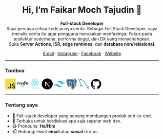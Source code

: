 <!-- Profile README – fr0faive -->

<div align="center">

# Hi, I’m **Faikar Moch Tajudin** 👋

**Full-stack Developer**  
Saya percaya setiap kode punya cerita. Sebagai Full Stack Developer, saya menulis cerita itu agar pengguna merasakan manfaatnya. Fokus pada arsitektur sederhana, performa tinggi, dan DX yang menyenangkan.  
Suka **Server Actions, ISR, edge runtimes**, dan **database non/relasional**.

[Email](mailto:faikarmocht@gmail.com) ·
[Instagram](https://instagram.com/faikarmocht) ·
[Facebook](https://fb.com/faikarmocht) ·
[Website](https://resume.faikarmocht.web.id)
</div>

---

### Toolbox
<p align="left">
  <img src="https://raw.githubusercontent.com/devicons/devicon/master/icons/javascript/javascript-original.svg" alt="javascript" width="36" height="36" />
  <img src="https://raw.githubusercontent.com/devicons/devicon/master/icons/nodejs/nodejs-original-wordmark.svg" alt="nodejs" width="36" height="36" />
  <img src="https://raw.githubusercontent.com/devicons/devicon/master/icons/react/react-original-wordmark.svg" alt="react" width="36" height="36" />
  <img src="https://raw.githubusercontent.com/devicons/devicon/master/icons/nextjs/nextjs-original.svg" alt="nextjs" width="36" height="36" />
  <img src="https://raw.githubusercontent.com/devicons/devicon/master/icons/tailwindcss/tailwindcss-original.svg" alt="tailwindcss" width="36" height="36" />
  <img src="https://raw.githubusercontent.com/devicons/devicon/master/icons/postgresql/postgresql-original.svg" alt="postgresql" width="36" height="36" />
  <img src="https://raw.githubusercontent.com/devicons/devicon/master/icons/mysql/mysql-original.svg" alt="mysql" width="36" height="36" />
  <img src="https://raw.githubusercontent.com/devicons/devicon/master/icons/github/github-original.svg" alt="github" width="36" height="36" />
</p>

---

### Tentang saya
- 🌱 Full-stack developer yang senang membangun produk end-to-end.
- 💬 Terbuka untuk berdiskusi apa saja seputar web dev.
- 😄 Pronouns: **He/Him**
- 📫 Hubungi lewat **email** atau **sosial** di atas.

<!-- Optional extras -->
<!--
<details>
  <summary>Statistik & lainnya</summary>

  - 🔭 Sedang mengerjakan: …
  - 🧪 Bereksperimen dengan: …
  - ✅ Tujuan 2025: …

</details>
-->

